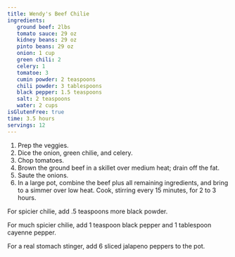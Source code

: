 ```yaml
---
title: Wendy's Beef Chilie
ingredients:
   ground beef: 2lbs
   tomato sauce: 29 oz
   kidney beans: 29 oz
   pinto beans: 29 oz
   onion: 1 cup
   green chili: 2
   celery: 1
   tomatoe: 3
   cumin powder: 2 teaspoons
   chili powder: 3 tablespoons
   black pepper: 1.5 teaspoons
   salt: 2 teaspoons
   water: 2 cups
isGlutenFree: true
time: 3.5 hours
servings: 12
---
```


1. Prep the veggies.
  1. Dice the onion, green chilie, and celery.
  2. Chop tomatoes.
2. Brown the ground beef in a skillet over medium heat; drain off the fat.
3. Saute the onions.
4. In a large pot, combine the beef plus all remaining ingredients, and bring
   to a simmer over low heat. Cook, stirring every 15 minutes, for 2 to 3 hours.

For spicier chilie, add .5 teaspoons more black powder.

For much spicier chilie, add 1 teaspoon black pepper and 1 tablespoon cayenne
pepper.

For a real stomach stinger, add 6 sliced jalapeno peppers to the pot.
